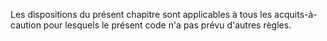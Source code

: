 Les dispositions du présent chapitre sont applicables
à tous les acquits-à-caution pour lesquels
le présent code n'a pas prévu
d'autres règles.